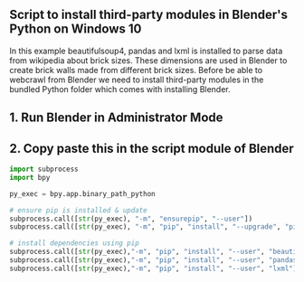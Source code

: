 

## Script to install third-party modules in Blender's Python on Windows 10

In this example beautifulsoup4, pandas and lxml is installed to parse data from wikipedia about brick sizes. These dimensions are used in Blender to create brick walls made from different brick sizes. Before be able to webcrawl from Blender we need to install third-party modules in the bundled Python folder which comes with installing Blender.


## 1. Run Blender in Administrator Mode 




## 2. Copy paste this in the script module of Blender

```python
import subprocess
import bpy

py_exec = bpy.app.binary_path_python

# ensure pip is installed & update
subprocess.call([str(py_exec), "-m", "ensurepip", "--user"])
subprocess.call([str(py_exec), "-m", "pip", "install", "--upgrade", "pip"])

# install dependencies using pip
subprocess.call([str(py_exec),"-m", "pip", "install", "--user", "beautifulsoup4"])
subprocess.call([str(py_exec),"-m", "pip", "install", "--user", "pandas"])
subprocess.call([str(py_exec),"-m", "pip", "install", "--user", "lxml"])
```

